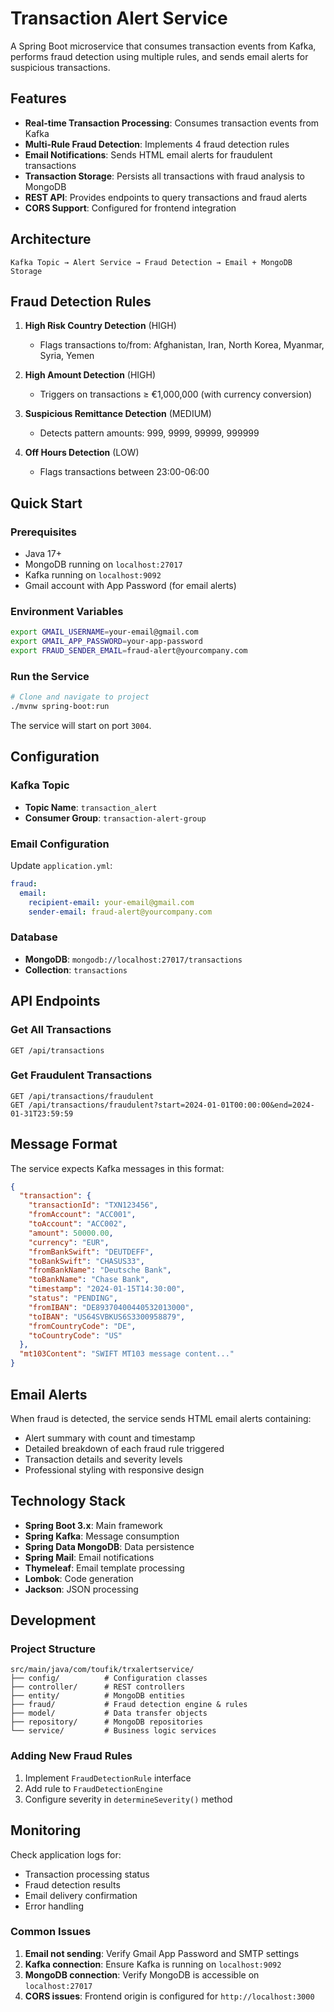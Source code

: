 # Transaction Alert Service

A Spring Boot microservice that consumes transaction events from Kafka, performs fraud detection using multiple rules, and sends email alerts for suspicious transactions.

## Features

- **Real-time Transaction Processing**: Consumes transaction events from Kafka
- **Multi-Rule Fraud Detection**: Implements 4 fraud detection rules
- **Email Notifications**: Sends HTML email alerts for fraudulent transactions
- **Transaction Storage**: Persists all transactions with fraud analysis to MongoDB
- **REST API**: Provides endpoints to query transactions and fraud alerts
- **CORS Support**: Configured for frontend integration

## Architecture

```
Kafka Topic → Alert Service → Fraud Detection → Email + MongoDB Storage
```

## Fraud Detection Rules

1. **High Risk Country Detection** (HIGH)
    - Flags transactions to/from: Afghanistan, Iran, North Korea, Myanmar, Syria, Yemen

2. **High Amount Detection** (HIGH)
    - Triggers on transactions ≥ €1,000,000 (with currency conversion)

3. **Suspicious Remittance Detection** (MEDIUM)
    - Detects pattern amounts: 999, 9999, 99999, 999999

4. **Off Hours Detection** (LOW)
    - Flags transactions between 23:00-06:00

## Quick Start

### Prerequisites

- Java 17+
- MongoDB running on `localhost:27017`
- Kafka running on `localhost:9092`
- Gmail account with App Password (for email alerts)

### Environment Variables

```bash
export GMAIL_USERNAME=your-email@gmail.com
export GMAIL_APP_PASSWORD=your-app-password
export FRAUD_SENDER_EMAIL=fraud-alert@yourcompany.com
```

### Run the Service

```bash
# Clone and navigate to project
./mvnw spring-boot:run
```

The service will start on port `3004`.

## Configuration

### Kafka Topic
- **Topic Name**: `transaction_alert`
- **Consumer Group**: `transaction-alert-group`

### Email Configuration
Update `application.yml`:
```yaml
fraud:
  email:
    recipient-email: your-email@gmail.com
    sender-email: fraud-alert@yourcompany.com
```

### Database
- **MongoDB**: `mongodb://localhost:27017/transactions`
- **Collection**: `transactions`

## API Endpoints

### Get All Transactions
```http
GET /api/transactions
```

### Get Fraudulent Transactions
```http
GET /api/transactions/fraudulent
GET /api/transactions/fraudulent?start=2024-01-01T00:00:00&end=2024-01-31T23:59:59
```

## Message Format

The service expects Kafka messages in this format:

```json
{
  "transaction": {
    "transactionId": "TXN123456",
    "fromAccount": "ACC001",
    "toAccount": "ACC002",
    "amount": 50000.00,
    "currency": "EUR",
    "fromBankSwift": "DEUTDEFF",
    "toBankSwift": "CHASUS33",
    "fromBankName": "Deutsche Bank",
    "toBankName": "Chase Bank",
    "timestamp": "2024-01-15T14:30:00",
    "status": "PENDING",
    "fromIBAN": "DE89370400440532013000",
    "toIBAN": "US64SVBKUS6S3300958879",
    "fromCountryCode": "DE",
    "toCountryCode": "US"
  },
  "mt103Content": "SWIFT MT103 message content..."
}
```

## Email Alerts

When fraud is detected, the service sends HTML email alerts containing:
- Alert summary with count and timestamp
- Detailed breakdown of each fraud rule triggered
- Transaction details and severity levels
- Professional styling with responsive design

## Technology Stack

- **Spring Boot 3.x**: Main framework
- **Spring Kafka**: Message consumption
- **Spring Data MongoDB**: Data persistence
- **Spring Mail**: Email notifications
- **Thymeleaf**: Email template processing
- **Lombok**: Code generation
- **Jackson**: JSON processing

## Development

### Project Structure
```
src/main/java/com/toufik/trxalertservice/
├── config/          # Configuration classes
├── controller/      # REST controllers
├── entity/          # MongoDB entities
├── fraud/           # Fraud detection engine & rules
├── model/           # Data transfer objects
├── repository/      # MongoDB repositories
└── service/         # Business logic services
```

### Adding New Fraud Rules

1. Implement `FraudDetectionRule` interface
2. Add rule to `FraudDetectionEngine`
3. Configure severity in `determineSeverity()` method


## Monitoring

Check application logs for:
- Transaction processing status
- Fraud detection results
- Email delivery confirmation
- Error handling

### Common Issues

1. **Email not sending**: Verify Gmail App Password and SMTP settings
2. **Kafka connection**: Ensure Kafka is running on `localhost:9092`
3. **MongoDB connection**: Verify MongoDB is accessible on `localhost:27017`
4. **CORS issues**: Frontend origin is configured for `http://localhost:3000`
